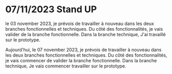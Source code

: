 # 07/11/2023 Stand UP

le 03 november 2023, je prévois de travailler à nouveau dans les deux branches fonctionnelles et techniques. Du côté des fonctionnalités, je vais valider de la branche fonctionnelle. Dans la branche technique, J'ai travaillé sur le prototype.

Aujourd'hui, le 07 november 2023, je prévois de travailler à nouveau dans les deux branches fonctionnelles et techniques. Du côté des fonctionnalités, je vais commencer de valider la branche fonctionnelle. Dans la branche technique, Je vais commencer travailler sur le prototype.
